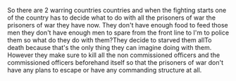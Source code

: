 So there are 2 warring countries countries and when the fighting starts one of the country has to decide what to do with all the prisoners of war the prisoners of war they have now. They don't have enough food to feed those men they don't have enough men to spare from the front line to I'm to police them so what do they do with them?They decide to starved them allTo death because that's the only thing they can imagine doing with them. However they make sure to kill all the non commissioned officers and the commissioned officers beforehand itself so that the prisoners of war don't have any plans to escape or have any commanding structure at all.